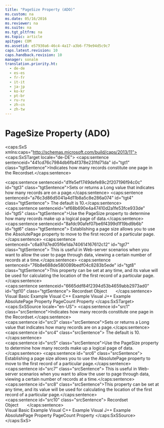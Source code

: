 ```yaml
---
title: "PageSize Property (ADO)"
ms.custom: na
ms.date: 05/16/2016
ms.reviewer: na
ms.suite: na
ms.tgt_pltfrm: na
ms.topic: article
apitype: COM
ms.assetid: e57930a6-46c4-4a17-a3b6-f79e94d5c9c7
caps.latest.revision: 10
caps.handback.revision: 10
manager: sonalm
translation.priority.ht: 
  - de-de
  - es-es
  - fr-fr
  - it-it
  - ja-jp
  - ko-kr
  - pt-br
  - ru-ru
  - zh-cn
  - zh-tw
---
```

# PageSize Property (ADO)
<?xml version="1.0" encoding="utf-8"?>
<caps:SxS xmlns:caps="http://schemas.microsoft.com/build/caps/2013/11">
  <caps:SxSTarget locale="de-DE">
    <developerReferenceWithoutSyntaxDocument xsi:schemaLocation="http://ddue.schemas.microsoft.com/authoring/2003/5 http://dduestorage.blob.core.windows.net/ddueschema/developer.xsd" xmlns="http://ddue.schemas.microsoft.com/authoring/2003/5" xmlns:xlink="http://www.w3.org/1999/xlink" xmlns:xsi="http://www.w3.org/2001/XMLSchema-instance">
      <introduction>
        <para>
          <caps:sentence sentenceid="441cd76c7984db6fb4f378e231fd71da" id="tgt1" class="tgtSentence">Indicates how many records constitute one page in the <legacyLink xlink:href="ede1415f-c3df-4cc5-a05b-2576b2b84b60">Recordset</legacyLink>.</caps:sentence>
        </para>
      </introduction>
      <section>
        <title>
          <caps:sentence sentenceid="6f253c84dca33d0cd6f1b864ea701e8a" id="tgt2" class="tgtSentence">Settings and Return Values</caps:sentence>
        </title>
        <content>
          <para>
            <caps:sentence sentenceid="d1fe5ef1749defe89c2f207196f94c0c" id="tgt3" class="tgtSentence">Sets or returns a <languageKeyword>Long</languageKeyword> value that indicates how many records are on a page.</caps:sentence>
            <caps:sentence sentenceid="a76c3d86d5041a4d11b8a5c8e286a074" id="tgt4" class="tgtSentence"> The default is <legacyBold>10</legacyBold>.</caps:sentence>
          </para>
        </content>
      </section>
      <languageReferenceRemarks>
        <content>
          <para>
            <caps:sentence sentenceid="ef68b690e4a47410d2a1fe53fce933de" id="tgt5" class="tgtSentence">Use the <legacyBold>PageSize</legacyBold> property to determine how many records make up a logical page of data.</caps:sentence>
            <caps:sentence sentenceid="8afdc90afef07be6f4399d1f19bd9b6b" id="tgt6" class="tgtSentence"> Establishing a page size allows you to use the <legacyLink xlink:href="ddb58a35-ec3a-423c-a504-3c65e62c23d4">AbsolutePage</legacyLink> property to move to the first record of a particular page.</caps:sentence>
            <caps:sentence sentenceid="c6a97d7ed05f6e1da740614167612c12" id="tgt7" class="tgtSentence"> This is useful in Web-server scenarios when you want to allow the user to page through data, viewing a certain number of records at a time.</caps:sentence>
          </para>
          <para>
            <caps:sentence sentenceid="76b8e688de580089bedf04c8283b5ede" id="tgt8" class="tgtSentence">This property can be set at any time, and its value will be used for calculating the location of the first record of a particular page.</caps:sentence>
          </para>
        </content>
      </languageReferenceRemarks>
      <section>
        <title>
          <caps:sentence sentenceid="2f342d3be839cc5b67ae0de7d404b8e6" id="tgt9" class="tgtSentence">Applies To</caps:sentence>
        </title>
        <content>
          <para>
            <caps:sentence sentenceid="6665ddf84f2394d53b4659abb2973ad0" id="tgt10" class="tgtSentence">
              <link xlink:href="ede1415f-c3df-4cc5-a05b-2576b2b84b60">Recordset Object</link>       </caps:sentence>
          </para>
        </content>
      </section>
      <relatedTopics>
        <link xlink:href="5aaada64-5115-4adc-8668-827348f32566">Visual Basic Example</link>
        <link xlink:href="38ca4e1b-c109-4fba-b590-bdd6994f770e">Visual C++ Example</link>
        <link xlink:href="05f9f20e-0697-46bf-b004-76d7fc2e5d52">Visual J++ Example</link>
        <link xlink:href="ddb58a35-ec3a-423c-a504-3c65e62c23d4">AbsolutePage Property</link>
        <link xlink:href="b601b56c-0ac4-44ee-bc91-c3d2d104f00a">PageCount Property</link>
      </relatedTopics>
    </developerReferenceWithoutSyntaxDocument>
  </caps:SxSTarget>
  <caps:SxSSource locale="en-US">
    <developerReferenceWithoutSyntaxDocument xsi:schemaLocation="http://ddue.schemas.microsoft.com/authoring/2003/5 http://dduestorage.blob.core.windows.net/ddueschema/developer.xsd" xmlns="http://ddue.schemas.microsoft.com/authoring/2003/5" xmlns:xlink="http://www.w3.org/1999/xlink" xmlns:xsi="http://www.w3.org/2001/XMLSchema-instance">
      <introduction>
        <para>
          <caps:sentence id="src1" class="srcSentence">Indicates how many records constitute one page in the <legacyLink xlink:href="ede1415f-c3df-4cc5-a05b-2576b2b84b60">Recordset</legacyLink>.</caps:sentence>
        </para>
      </introduction>
      <section>
        <title>
          <caps:sentence id="src2" class="srcSentence">Settings and Return Values</caps:sentence>
        </title>
        <content>
          <para>
            <caps:sentence id="src3" class="srcSentence">Sets or returns a <languageKeyword>Long</languageKeyword> value that indicates how many records are on a page.</caps:sentence>
            <caps:sentence id="src4" class="srcSentence"> The default is <legacyBold>10</legacyBold>.</caps:sentence>
          </para>
        </content>
      </section>
      <languageReferenceRemarks>
        <content>
          <para>
            <caps:sentence id="src5" class="srcSentence">Use the <legacyBold>PageSize</legacyBold> property to determine how many records make up a logical page of data.</caps:sentence>
            <caps:sentence id="src6" class="srcSentence"> Establishing a page size allows you to use the <legacyLink xlink:href="ddb58a35-ec3a-423c-a504-3c65e62c23d4">AbsolutePage</legacyLink> property to move to the first record of a particular page.</caps:sentence>
            <caps:sentence id="src7" class="srcSentence"> This is useful in Web-server scenarios when you want to allow the user to page through data, viewing a certain number of records at a time.</caps:sentence>
          </para>
          <para>
            <caps:sentence id="src8" class="srcSentence">This property can be set at any time, and its value will be used for calculating the location of the first record of a particular page.</caps:sentence>
          </para>
        </content>
      </languageReferenceRemarks>
      <section>
        <title>
          <caps:sentence id="src9" class="srcSentence">Applies To</caps:sentence>
        </title>
        <content>
          <para>
            <caps:sentence id="src10" class="srcSentence">
              <link xlink:href="ede1415f-c3df-4cc5-a05b-2576b2b84b60">Recordset Object</link>       </caps:sentence>
          </para>
        </content>
      </section>
      <relatedTopics>
        <link xlink:href="5aaada64-5115-4adc-8668-827348f32566">Visual Basic Example</link>
        <link xlink:href="38ca4e1b-c109-4fba-b590-bdd6994f770e">Visual C++ Example</link>
        <link xlink:href="05f9f20e-0697-46bf-b004-76d7fc2e5d52">Visual J++ Example</link>
        <link xlink:href="ddb58a35-ec3a-423c-a504-3c65e62c23d4">AbsolutePage Property</link>
        <link xlink:href="b601b56c-0ac4-44ee-bc91-c3d2d104f00a">PageCount Property</link>
      </relatedTopics>
    </developerReferenceWithoutSyntaxDocument>
  </caps:SxSSource>
</caps:SxS>